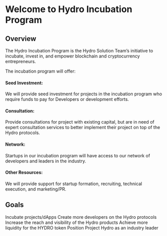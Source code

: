 # Welcome to Hydro Incubation Program

## Overview

The Hydro Incubation Program is the Hydro Solution Team’s initiative to incubate, invest in, and empower blockchain and cryptocurrency entrepreneurs.

The incubation program will offer:
#### Seed Investment: 
We will provide seed investment for projects in the incubation program who require funds to pay for Developers or development efforts.

#### Consultation:
Provide consultations for project with existing capital, but are in need of expert consultation services to better implement their project on top of the Hydro protocols.

#### Network: 
Startups in our incubation program will have access to our network of developers and leaders in the industry.

#### Other Resources: 
We will provide support for startup formation, recruiting, technical execution, and marketing/PR.

## Goals
Incubate projects/dApps
Create more developers on the Hydro protocols
Increase the reach and visibility of the Hydro products
Achieve more liquidity for the HYDRO token
Position Project Hydro as an industry leader

